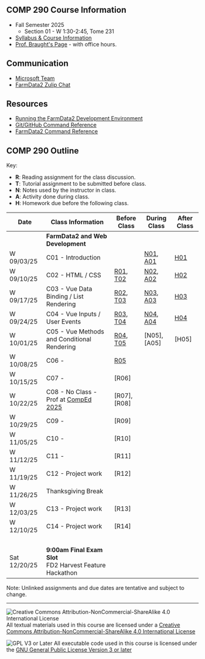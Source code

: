 ## COMP 290 Course Information
- Fall Semester 2025
  - Section 01 - W 1:30-2:45, Tome 231
- [Syllabus & Course Information](syllabus.md)
- [Prof. Braught's Page](http://users.dickinson.edu/~braught/) - with office hours.

## Communication

- [Microsoft Team](https://teams.microsoft.com/l/team/19%3AuTqtmwXMZDfh50-FVnF1iyiv8eVS4GrvhNJKwN6KTLs1%40thread.tacv2/conversations?groupId=7b6ae7d2-39d8-43fe-8ccf-7f28e8bf428b&tenantId=6232b055-76b9-4c13-9b88-b562ae7db6fb)
- [FarmData2 Zulip Chat](https://farmdata2.zulipchat.com/)

## Resources

- [Running the FarmData2 Development Environment](https://github.com/FarmData2/FarmData2/blob/development/docs/install/codespaces.md)
- [Git/GitHub Command Reference](https://github.com/FarmData2/FD2-School-Materials/blob/main/GitReference/GitReference.md)
- [FarmData2 Command Reference](https://github.com/FarmData2/FD2-School-Materials/blob/main/FD2CommandReference.md)

## COMP 290 Outline

Key:
- __R__: Reading assignment for the class discussion.
- __T__: Tutorial assignment to be submitted before class.
- __N__: Notes used by the instructor in class.
- __A__: Activity done during class.
- __H__: Homework due before the following class.

Date            | Class Information                                | Before Class | During Class | After Class
----------------|--------------------------------------------------|--------------|--------------|-------------
&nbsp;          | **FarmData2 and Web Development**                |              |              |
W 09/03/25      | C01 - Introduction                               |              | [N01], [A01] | [H01]
W 09/10/25      | C02 - HTML / CSS                                 | [R01], [T02] | [N02], [A02] | [H02]
W 09/17/25      | C03 - Vue Data Binding / List Rendering          | [R02], [T03] | [N03], [A03] | [H03] 
W 09/24/25      | C04 - Vue Inputs / User Events                   | [R03], [T04] | [N04], [A04] | [H04]
W 10/01/25      | C05 - Vue Methods and Conditional Rendering      | [R04], [T05] | [N05], [A05] | [H05]
W 10/08/25      | C06 -                                            | [R05]        |
W 10/15/25      | C07 -                                            | [R06]        |
W 10/22/25      | C08 - No Class - Prof at [CompEd 2025]           | [R07], [R08] |
W 10/29/25      | C09 -                                            | [R09]        |
W 11/05/25      | C10 -                                            | [R10]        |
W 11/12/25      | C11 -                                            | [R11]        |
W 11/19/25      | C12 - Project work                               | [R12]        |
W 11/26/25      | Thanksgiving Break                               |              |
W 12/03/25      | C13 - Project work                               | [R13]        |
W 12/10/25      | C14 - Project work                               | [R14]        |
&nbsp;          |
Sat 12/20/25    | **9:00am Final Exam Slot**<br> FD2 Harvest Feature Hackathon                      

Note: Unlinked assignments and due dates are tentative and subject to change.

[N01]: https://github.com/FarmData2/FD2-School-Materials/blob/main/01-Introduction/01-Intro-Class-Notes.md
[A01]: https://github.com/FarmData2/FD2-School-Materials/blob/main/01-Introduction/01-Intro-Hands-On.md
[H01]: https://github.com/FarmData2/FD2-School-Materials/blob/main/01-Introduction/01-Intro-Application.md

[N02]: https://github.com/FarmData2/FD2-School-Materials/blob/main/02-HTML-CSS/02-HTML-CSS-Class-Notes.md
[T02]: https://github.com/FarmData2/FD2-School-Materials/blob/main/02-HTML-CSS/02-HTML-CSS-Tutorials.md
[A02]: https://github.com/FarmData2/FD2-School-Materials/blob/main/02-HTML-CSS/02-HTML-CSS-Hands-On.md
[H02]: https://github.com/FarmData2/FD2-School-Materials/blob/main/02-HTML-CSS/02-HTML-CSS-Application.md

[N03]: https://github.com/FarmData2/FD2-School-Materials/blob/main/03-Vue1/03-Vue1-Class-Notes.md
[T03]: https://github.com/FarmData2/FD2-School-Materials/blob/main/03-Vue1/03-Vue1-Tutorials.md
[A03]: https://github.com/FarmData2/FD2-School-Materials/blob/main/03-Vue1/03-Vue1-Hands-On.md
[H03]: https://github.com/FarmData2/FD2-School-Materials/blob/main/03-Vue1/03-Vue1-Application.md

[N04]: https://github.com/FarmData2/FD2-School-Materials/blob/main/04-Vue2/04-Vue2-Class-Notes.md
[T04]: https://github.com/FarmData2/FD2-School-Materials/blob/main/04-Vue2/04-Vue2-Tutorials.md
[A04]: https://github.com/FarmData2/FD2-School-Materials/blob/main/04-Vue2/04-Vue2-Hands-On.md
[H04]: https://github.com/FarmData2/FD2-School-Materials/blob/main/04-Vue2/04-Vue2-Application.md

<!--
[N05]: https://github.com/FarmData2/FD2-School-Materials/blob/main/05-Vue3/05-Vue3-Class-Notes.md
-->
[T05]: https://github.com/FarmData2/FD2-School-Materials/blob/main/05-Vue3/05-Vue3-Tutorials.md
<!--
[A05]: https://github.com/FarmData2/FD2-School-Materials/blob/main/05-Vue3/05-Vue3-Hands-On.md
[H05]: https://github.com/FarmData2/FD2-School-Materials/blob/main/05-Vue3/05-Vue3-Application.md
-->

[R01]: materials/readings/R01.md
[R02]: materials/readings/R02.md
[R03]: materials/readings/R03.md
[R04]: materials/readings/R04.md
[R05]: materials/readings/R05.md


[CompEd 2025]: https://comped.acm.org/2025/

---

![Creative Commons Attribution-NonCommercial-ShareAlike 4.0 International License](https://i.creativecommons.org/l/by-nc-sa/4.0/88x31.png "Creative Commons Attribution-NonCommercial-ShareAlike 4.0 International License") All textual materials used in this course are licensed under a [Creative Commons Attribution-NonCommercial-ShareAlike 4.0 International License](http://creativecommons.org/licenses/by-nc-sa/4.0/)

![GPL V3 or Later](https://www.gnu.org/graphics/gplv3-or-later-sm.png "GPL V3 or later") All executable code used in this course is licensed under the [GNU General Public License Version 3 or later](https://www.gnu.org/licenses/gpl.txt)
